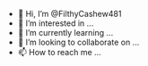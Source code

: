 - 👋 Hi, I’m @FilthyCashew481
- 👀 I’m interested in ...
- 🌱 I’m currently learning ...
- 💞️ I’m looking to collaborate on ...
- 📫 How to reach me ...

<!---
AlxRoum/AlxRoum is a ✨ special ✨ repository because its `README.md` (this file) appears on your GitHub profile.
You can click the Preview link to take a look at your changes.
--->
